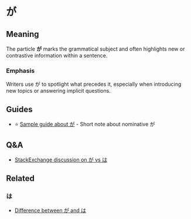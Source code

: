 # が
## Meaning
The particle **が** marks the grammatical subject and often highlights new or contrastive information within a sentence.
### Emphasis
Writers use が to spotlight what precedes it, especially when introducing new topics or answering implicit questions.
## Guides
- ⭐ [Sample guide about が](https://example.com/ga-guide) - Short note about nominative が
## Q&A
- [StackExchange discussion on が vs は](https://example.com/stackexchange-ga-ha)
## Related
### は
- [Difference between が and は](https://example.com/ga-vs-ha)

